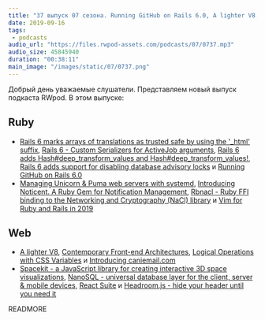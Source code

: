 ```yaml
---
title: "37 выпуск 07 сезона. Running GitHub on Rails 6.0, A lighter V8, Rbnacl, Noticent, Spacekit, NanoSQL, React Suite и прочее"
date: 2019-09-16
tags:
 - podcasts
audio_url: "https://files.rwpod-assets.com/podcasts/07/0737.mp3"
audio_size: 45845940
duration: "00:38:11"
main_image: "/images/static/07/0737.png"
---
```


Добрый день уважаемые слушатели. Представляем новый выпуск подкаста RWpod. В этом выпуске:

## Ruby

 - [Rails 6 marks arrays of translations as trusted safe by using the '_html' suffix](https://blog.bigbinary.com/2019/09/11/rails-6-marks-arrays-of-translations-as-trusted-safe-by-using-the-_html-suffix.html), [Rails 6 - Custom Serializers for ActiveJob arguments](https://blog.saeloun.com/2019/09/11/rails-6-custom-serializers-for-activejob-arguments.html), [Rails 6 adds Hash#deep_transform_values and Hash#deep_transform_values!](https://blog.saeloun.com/2019/09/10/rails-6-adds-hash-deep_transform_values.html), [Rails 6 adds support for disabling database advisory locks](https://blog.saeloun.com/2019/09/09/rails-6-disable-advisory-locks.html) и [Running GitHub on Rails 6.0](https://github.blog/2019-09-09-running-github-on-rails-6-0/)
 - [Managing Unicorn & Puma web servers with systemd](https://medium.com/@igkuz/managing-unicorn-puma-with-systemd-93e95f75d1ae), [Introducing Noticent. A Ruby Gem for Notification Management](https://blog.cloud66.com/introducing-noticent-a-ruby-gem-for-notification-management/), [Rbnacl - Ruby FFI binding to the Networking and Cryptography (NaCl) library](https://github.com/crypto-rb/rbnacl) и [Vim for Ruby and Rails in 2019](https://www.vimfromscratch.com/articles/vim-for-ruby-and-rails-in-2019/)

## Web

 - [A lighter V8](https://v8.dev/blog/v8-lite), [Contemporary Front-end Architectures](https://blog.webf.zone/contemporary-front-end-architectures-fb5b500b0231), [Logical Operations with CSS Variables](https://css-tricks.com/logical-operations-with-css-variables/) и [Introducing caniemail.com](https://www.caniemail.com/news/2019-09-09-introducing-caniemail/)
 - [Spacekit - a JavaScript library for creating interactive 3D space visualizations](https://github.com/typpo/spacekit), [NanoSQL - universal database layer for the client, server & mobile devices](https://nanosql.io/), [React Suite](https://rsuitejs.com/en/) и [Headroom.js - hide your header until you need it](http://wicky.nillia.ms/headroom.js/)

READMORE
